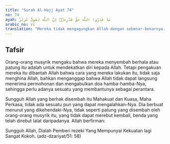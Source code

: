 ```yaml
---
title: "Surah Al-Hajj Ayat 74"
no: 74
ayah: مَا قَدَرُوا اللّٰهَ حَقَّ قَدْرِهٖۗ اِنَّ اللّٰهَ لَقَوِيٌّ عَزِيْزٌ 
arabic_no: ٧٤
translation: "Mereka tidak mengagungkan Allah dengan sebenar-benarnya. Sungguh, Allah Mahakuat, Mahaperkasa."
---
```


## Tafsir

Orang-orang musyrik mengaku bahwa mereka menyembah berhala atau patung itu adalah untuk mendekatkan diri kepada Allah. Tetapi pengakuan mereka itu dibantah Allah bahwa cara yang mereka lakukan itu, tidak saja menghina Allah, bahkan menganggap bahwa Allah tidak dapat langsung menerima permohonan dan mengabulkan doa hamba-hamba-Nya, sehingga perlu adanya sesuatu yang membantunya sebagai perantara.

Sungguh Allah yang berhak disembah itu Mahakuat dan Kuasa, Maha Perkasa, tidak ada sesuatu pun yang dapat mengalahkan-Nya. Dia berbuat menurut yang dikehendaki-Nya, tidak seperti patung yang disembah oleh orang-orang musyrik itu, yang tidak dapat merebut kembali, benda yang telah direbut lalat daripadanya. Allah berfirman:

Sungguh Allah, Dialah Pemberi rezeki Yang Mempunyai Kekuatan lagi Sangat Kokoh. (adz-dzariyat/51: 58)